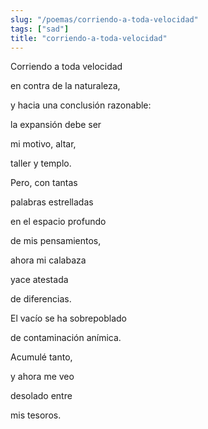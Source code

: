 ```yaml
---
slug: "/poemas/corriendo-a-toda-velocidad"
tags: ["sad"]
title: "corriendo-a-toda-velocidad"
---
```

Corriendo a toda velocidad

en contra de la naturaleza, 

y hacia una conclusión razonable: 

la expansión debe ser 

mi motivo, altar, 

taller y templo. 

 

Pero, con tantas 

palabras estrelladas 

en el espacio profundo 

de mis pensamientos, 

ahora mi calabaza 

yace atestada 

de diferencias.

 

El vacío se ha sobrepoblado 

de contaminación anímica. 

 

Acumulé tanto, 

y ahora me veo 

desolado entre 

mis tesoros.